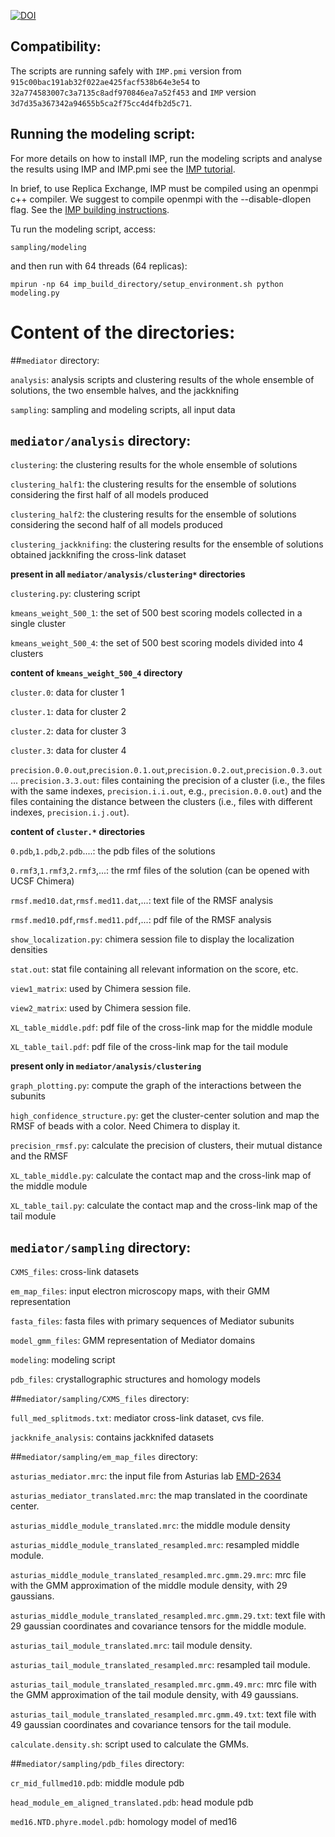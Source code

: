 [![DOI](https://zenodo.org/badge/doi/10.5281/zenodo.160593.svg)](http://dx.doi.org/10.5281/zenodo.160593) 

## Compatibility:

The scripts are running safely with `IMP.pmi` version from `915c00bac191ab32f022ae425facf538b64e3e54` to `32a774583007c3a7135c8adf970846ea7a52f453` and `IMP` version `3d7d35a367342a94655b5ca2f75cc4d4fb2d5c71`.


## Running the modeling script:

For more details on how to install IMP, run the modeling scripts and analyse the results using IMP and IMP.pmi see the [IMP tutorial](http://integrativemodeling.org/nightly/doc/tutorial/rnapolii_stalk.html).

In brief, to use Replica Exchange, IMP must be compiled using an openmpi c++ compiler. We suggest to compile openmpi with the --disable-dlopen flag. See the [IMP building instructions](https://integrativemodeling.org/nightly/doc/html/installation.html).

Tu run the modeling script, access:

    sampling/modeling

and then run with 64 threads (64 replicas):

    mpirun -np 64 imp_build_directory/setup_environment.sh python modeling.py


# Content of the directories:

##`mediator` directory:

`analysis`: analysis scripts and clustering results of the whole ensemble of solutions, the two ensemble halves, and the jackknifing

`sampling`: sampling and modeling scripts, all input data


## `mediator/analysis` directory:

`clustering`: the clustering results for the whole ensemble of solutions

`clustering_half1`: the clustering results for the ensemble of solutions considering the first half of all models produced

`clustering_half2`: the clustering results for the ensemble of solutions considering the second half of all models produced

`clustering_jackknifing`: the clustering results for the ensemble of solutions obtained jackknifing the cross-link dataset

**present in all `mediator/analysis/clustering*` directories**

`clustering.py`: clustering script

`kmeans_weight_500_1`: the set of 500 best scoring models collected in a single cluster

`kmeans_weight_500_4`: the set of 500 best scoring models divided into 4 clusters

**content of `kmeans_weight_500_4` directory**

`cluster.0`: data for cluster 1

`cluster.1`: data for cluster 2

`cluster.2`: data for cluster 3

`cluster.3`: data for cluster 4

`precision.0.0.out`,`precision.0.1.out`,`precision.0.2.out`,`precision.0.3.out` ... `precision.3.3.out`: files containing the precision of a cluster (i.e., the files with the same indexes, `precision.i.i.out`, e.g., `precision.0.0.out`) and the files containing the distance between the clusters (i.e., files with different indexes, `precision.i.j.out`).
		
**content of `cluster.*` directories**

`0.pdb`,`1.pdb`,`2.pdb`....: the pdb files of the solutions

`0.rmf3`,`1.rmf3`,`2.rmf3`,...: the rmf files of the solution (can be opened with UCSF Chimera)

`rmsf.med10.dat`,`rmsf.med11.dat`,...: text file of the RMSF analysis

`rmsf.med10.pdf`,`rmsf.med11.pdf`,...: pdf file of the RMSF analysis

`show_localization.py`: chimera session file to display the localization densities

`stat.out`: stat file containing all relevant information on the score, etc.

`view1_matrix`: used by Chimera session file.

`view2_matrix`: used by Chimera session file.

`XL_table_middle.pdf`: pdf file of the cross-link map for the middle module

`XL_table_tail.pdf`: pdf file of the cross-link map for the tail module

**present only in `mediator/analysis/clustering`**

`graph_plotting.py`: compute the graph of the interactions between the subunits

`high_confidence_structure.py`: get the cluster-center solution and map the RMSF of beads with a color. Need Chimera to display it.

`precision_rmsf.py`: calculate the precision of clusters, their mutual distance and the RMSF

`XL_table_middle.py`: calculate the contact map and the cross-link map of the middle module

`XL_table_tail.py`: calculate the contact map and the cross-link map of the tail module

		
## `mediator/sampling` directory:

`CXMS_files`: cross-link datasets

`em_map_files`: input electron microscopy maps, with their GMM representation

`fasta_files`: fasta files with primary sequences of Mediator subunits

`model_gmm_files`: GMM representation of Mediator domains

`modeling`: modeling script

`pdb_files`: crystallographic structures and homology models

##`mediator/sampling/CXMS_files` directory:

`full_med_splitmods.txt`: mediator cross-link dataset, cvs file.

`jackknife_analysis`: contains jackknifed datasets 

##`mediator/sampling/em_map_files` directory:

`asturias_mediator.mrc`: the input file from Asturias lab [EMD-2634](http://www.ebi.ac.uk/pdbe/entry/EMD-2634)

`asturias_mediator_translated.mrc`: the map translated in the coordinate center.

`asturias_middle_module_translated.mrc`: the middle module density

`asturias_middle_module_translated_resampled.mrc`: resampled middle module.

`asturias_middle_module_translated_resampled.mrc.gmm.29.mrc`: mrc file with the GMM approximation of the middle module density, with 29 gaussians.

`asturias_middle_module_translated_resampled.mrc.gmm.29.txt`: text file with 29 gaussian coordinates and covariance tensors for the middle module.

`asturias_tail_module_translated.mrc`: tail module density.

`asturias_tail_module_translated_resampled.mrc`: resampled tail module.

`asturias_tail_module_translated_resampled.mrc.gmm.49.mrc`: mrc file with the GMM approximation of the tail module density, with 49 gaussians.

`asturias_tail_module_translated_resampled.mrc.gmm.49.txt`: text file with 49 gaussian coordinates and covariance tensors for the tail module.

`calculate.density.sh`: script used to calculate the GMMs.

##`mediator/sampling/pdb_files` directory:

`cr_mid_fullmed10.pdb`: middle module pdb

`head_module_em_aligned_translated.pdb`: head module pdb

`med16.NTD.phyre.model.pdb`: homology model of med16
